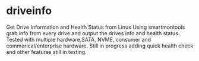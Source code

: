 # driveinfo
Get Drive Information and Health Status from Linux
Using smartmontools grab info from every drive and output the drives info and health status.
Tested with multiple hardware,SATA, NVME, consumer and commerical/enterprise hardware.
Still in progress adding quick health check and other features still in testing.
